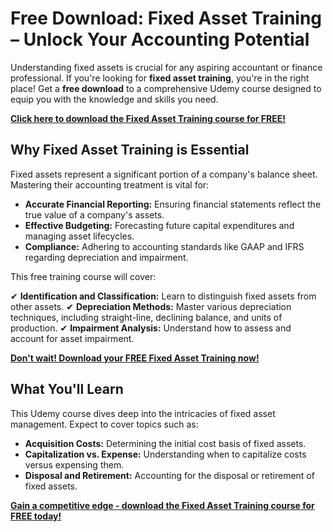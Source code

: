 # Free Download: Fixed Asset Training – Unlock Your Accounting Potential

Understanding fixed assets is crucial for any aspiring accountant or finance professional. If you're looking for **fixed asset training**, you're in the right place! Get a **free download** to a comprehensive Udemy course designed to equip you with the knowledge and skills you need.

[**Click here to download the Fixed Asset Training course for FREE!**](https://udemywork.com/fixed-asset-training)

## Why Fixed Asset Training is Essential

Fixed assets represent a significant portion of a company's balance sheet. Mastering their accounting treatment is vital for:

*   **Accurate Financial Reporting:** Ensuring financial statements reflect the true value of a company's assets.
*   **Effective Budgeting:** Forecasting future capital expenditures and managing asset lifecycles.
*   **Compliance:** Adhering to accounting standards like GAAP and IFRS regarding depreciation and impairment.

This free training course will cover:

✔  **Identification and Classification:** Learn to distinguish fixed assets from other assets.
✔  **Depreciation Methods:** Master various depreciation techniques, including straight-line, declining balance, and units of production.
✔  **Impairment Analysis:** Understand how to assess and account for asset impairment.

[**Don't wait! Download your FREE Fixed Asset Training now!**](https://udemywork.com/fixed-asset-training)

## What You'll Learn

This Udemy course dives deep into the intricacies of fixed asset management. Expect to cover topics such as:

*   **Acquisition Costs:** Determining the initial cost basis of fixed assets.
*   **Capitalization vs. Expense:** Understanding when to capitalize costs versus expensing them.
*   **Disposal and Retirement:** Accounting for the disposal or retirement of fixed assets.

[**Gain a competitive edge - download the Fixed Asset Training course for FREE today!**](https://udemywork.com/fixed-asset-training)

